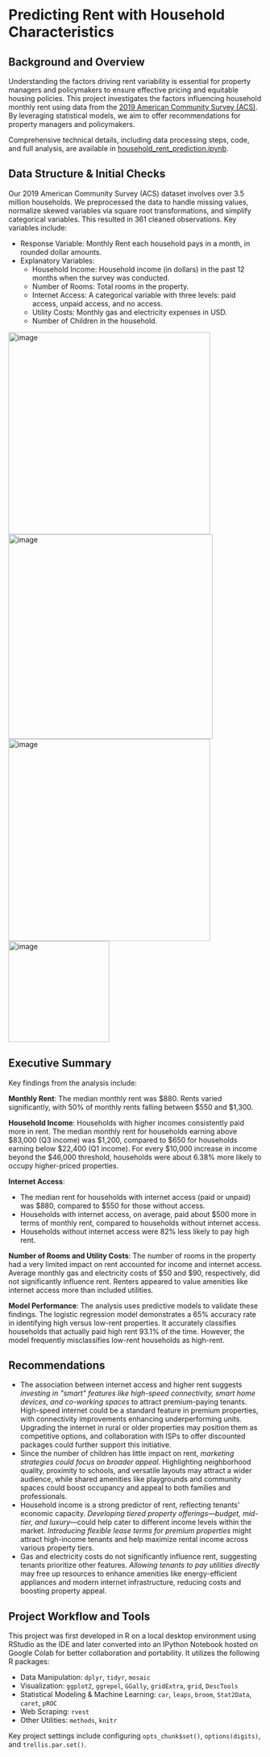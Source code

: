 # Predicting Rent with Household Characteristics
## Background and Overview
Understanding the factors driving rent variability is essential for property managers and policymakers to ensure effective pricing and equitable housing policies. This project investigates the factors influencing household monthly rent using data from the [2019 American Community Survey (ACS)](2019ACS_housing.csv). By leveraging statistical models, we aim to offer recommendations for property managers and policymakers.

Comprehensive technical details, including data processing steps, code, and full analysis, are available in [household_rent_prediction.ipynb](household_rent_prediction.ipynb).

## Data Structure & Initial Checks
Our 2019 American Community Survey (ACS) dataset involves over 3.5 million households. We preprocessed the data to handle missing values, normalize skewed variables via square root transformations, and simplify categorical variables. This resulted in 361 cleaned observations. Key variables include:
- Response Variable: Monthly Rent each household pays in a month, in rounded dollar amounts.
- Explanatory Variables:
  - Household Income: Household income (in dollars) in the past 12 months when the survey was conducted.
  - Number of Rooms: Total rooms in the property.
  - Internet Access: A categorical variable with three levels: paid access, unpaid access, and no access.
  - Utility Costs: Monthly gas and electricity expenses in USD.
  - Number of Children in the household.
<img src="https://github.com/user-attachments/assets/5c2019af-4908-42b8-8009-8bc10d8fe1fa" alt="image" width="400"/>
<img src="https://github.com/user-attachments/assets/55ef5d46-c5c0-4632-a98f-11b1711df31c" alt="image" width="405"/>
<img src="https://github.com/user-attachments/assets/d97b902e-9317-4e52-8e2e-1dc333da1846" alt="image" width="400"/>
<img src="https://github.com/user-attachments/assets/df1ec4d1-e057-4b4c-b37d-e0e6cd1bdc58" alt="image" width="200"/>

## Executive Summary
Key findings from the analysis include:

**Monthly Rent**: The median monthly rent was $880. Rents varied significantly, with 50% of monthly rents falling between $550 and $1,300.

**Household Income**: Households with higher incomes consistently paid more in rent. The median monthly rent for households earning above $83,000 (Q3 income) was $1,200, compared to $650 for households earning below $22,400 (Q1 income). For every $10,000 increase in income beyond the $46,000 threshold, households were about 6.38% more likely to occupy higher-priced properties.

**Internet Access**:
- The median rent for households with internet access (paid or unpaid) was $880, compared to $550 for those without access.
- Households with internet access, on average, paid about $500 more in terms of monthly rent, compared to households without internet access.
- Households without internet access were 82% less likely to pay high rent.

**Number of Rooms and Utility Costs**: The number of rooms in the property had a very limited impact on rent accounted for income and internet access. Average monthly gas and electricity costs of $50 and $90, respectively, did not significantly influence rent. Renters appeared to value amenities like internet access more than included utilities.

**Model Performance**: The analysis uses predictive models to validate these findings. The logistic regression model demonstrates a 65% accuracy rate in identifying high versus low-rent properties. It accurately classifies households that actually paid high rent 93.1% of the time. However, the model frequently misclassifies low-rent households as high-rent.

## Recommendations
- The association between internet access and higher rent suggests *investing in "smart" features like high-speed connectivity, smart home devices, and co-working spaces* to attract premium-paying tenants. High-speed internet could be a standard feature in premium properties, with connectivity improvements enhancing underperforming units. Upgrading the internet in rural or older properties may position them as competitive options, and collaboration with ISPs to offer discounted packages could further support this initiative.
- Since the number of children has little impact on rent, *marketing strategies could focus on broader appeal*. Highlighting neighborhood quality, proximity to schools, and versatile layouts may attract a wider audience, while shared amenities like playgrounds and community spaces could boost occupancy and appeal to both families and professionals.
- Household income is a strong predictor of rent, reflecting tenants' economic capacity. *Developing tiered property offerings—budget, mid-tier, and luxury*—could help cater to different income levels within the market. *Introducing flexible lease terms for premium properties* might attract high-income tenants and help maximize rental income across various property tiers.
- Gas and electricity costs do not significantly influence rent, suggesting tenants prioritize other features. *Allowing tenants to pay utilities directly* may free up resources to enhance amenities like energy-efficient appliances and modern internet infrastructure, reducing costs and boosting property appeal.

## Project Workflow and Tools
This project was first developed in R on a local desktop environment using RStudio as the IDE and later converted into an IPython Notebook hosted on Google Colab for better collaboration and portability. It utilizes the following R packages:

- Data Manipulation: `dplyr`, `tidyr`, `mosaic`
- Visualization: `ggplot2`, `ggrepel`, `GGally`, `gridExtra`, `grid`, `DescTools`
- Statistical Modeling & Machine Learning: `car`, `leaps`, `broom`, `Stat2Data`, `caret`, `pROC`
- Web Scraping: `rvest`
- Other Utilities: `methods`, `knitr`

Key project settings include configuring `opts_chunk$set()`, `options(digits)`, and `trellis.par.set()`.
